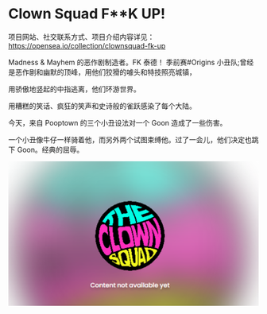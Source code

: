 # Clown Squad F**K UP!

项目网站、社交联系方式、项目介绍内容详见：https://opensea.io/collection/clownsquad-fk-up

Madness & Mayhem 的恶作剧制造者。FK 泰德！ 季前赛#Origins
小丑队;曾经是恶作剧和幽默的顶峰，用他们狡猾的噱头和特技照亮城镇，

用骄傲地竖起的中指逃离，他们环游世界。

用糟糕的笑话、疯狂的笑声和史诗般的雀跃感染了每个大陆。

今天，来自 Pooptown 的三个小丑设法对一个 Goon 造成了一些伤害。

一个小丑像牛仔一样骑着他，而另外两个试图束缚他。过了一会儿，他们决定也跳下 Goon。经典的屈辱。

![nft](01.png)
